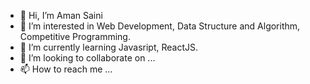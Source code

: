 - 👋 Hi, I’m Aman Saini
- 👀 I’m interested in Web Development, Data Structure and Algorithm, Competitive Programming.
- 🌱 I’m currently learning Javasript, ReactJS.
- 💞️ I’m looking to collaborate on ...
- 📫 How to reach me ...

<!---
amansaini0003/amansaini0003 is a ✨ special ✨ repository because its `README.md` (this file) appears on your GitHub profile.
You can click the Preview link to take a look at your changes.
--->
